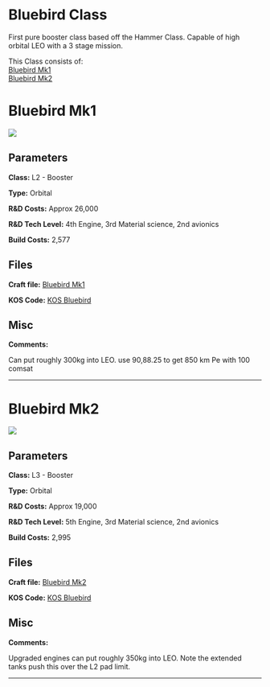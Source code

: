 # Bluebird Class

First pure booster class based off the Hammer Class. Capable of high orbital LEO with a 3 stage mission.

This Class consists of:\
[Bluebird Mk1](#Bluebird-Mk1)\
[Bluebird Mk2](#Bluebird-Mk2)

# Bluebird Mk1
![](https://i.imgur.com/PcmfHCZ.png)

## Parameters
**Class:** L2 - Booster

**Type:** Orbital

**R&D Costs:** Approx 26,000

**R&D Tech Level:** 4th Engine, 3rd Material science, 2nd avionics

**Build Costs:** 2,577
## Files
**Craft file:** [Bluebird Mk1](https://github.com/pike82/KSP-V1.12.3-RP-1/blob/master/Craft/Bluebird%20Mk1.craft)

**KOS Code:** [KOS Bluebird](https://github.com/pike82/KSP-V1.12.3-RP-1/blob/master/Booster/Bluebird.ks)
## Misc
**Comments:** 

Can put roughly 300kg into LEO. use 90,88.25 to get 850 km Pe with 100 comsat

***

# Bluebird Mk2
![](https://i.imgur.com/nJLFsnv.png)

## Parameters
**Class:** L3 - Booster

**Type:** Orbital

**R&D Costs:** Approx 19,000

**R&D Tech Level:** 5th Engine, 3rd Material science, 2nd avionics

**Build Costs:** 2,995
## Files
**Craft file:** [Bluebird Mk2](https://github.com/pike82/KSP-V1.12.3-RP-1/blob/master/Craft/Bluebird%20Mk2.craft)

**KOS Code:** [KOS Bluebird](https://github.com/pike82/KSP-V1.12.3-RP-1/blob/master/Booster/Bluebird.ks)
## Misc
**Comments:** 

Upgraded engines can put roughly 350kg into LEO. Note the extended tanks push this over the L2 pad limit.

***
